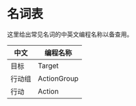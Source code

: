 # 名词表

这里给出常见名词的中英文编程名称以备查用。

| 中文 | 编程名称 |
|---|---|
| 目标 | Target |
| 行动组 | ActionGroup |
| 行动 | Action |
